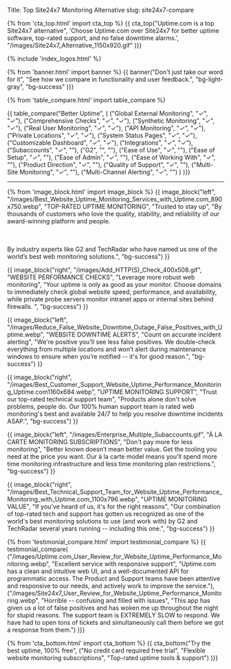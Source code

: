 Title: Top Site24x7 Monitoring Alternative
slug: site24x7-compare

{% from 'cta_top.html' import cta_top %} 
{{ cta_top("Uptime.com is a top Site24x7 alternative",
  'Choose Uptime.com over Site24x7 for better uptime software, top-rated support, and no false downtime alarms.',
  "/images/Site24x7_Alternative_1150x920.gif"
)}}


 <div class="container bg-white my-5">
  {% include 'index_logos.html' %}
 </div>


{% from 'banner.html' import banner %} 
{{ banner("<span class='text-success'>Don't just take our word for it</span>",
  "See how we compare in functionality and user feedback.",
  "bg-light-gray",
  "bg-success"
)}}


{% from 'table_compare.html' import table_compare %} 
<div class="container bg-white my-5">
  {{ table_compare("Better Uptime",
    (
      ("Global External Monitoring", "✓", "✓"),
      ("Comprehensive Checks", "✓", "✓"),
      ("Synthetic Monitoring", "✓", "✓"),
      ("Real User Monitoring", "✓", "✓"),
      ("API Monitoring", "✓", "✓"),
      ("Private Locations", "✓", "✓"),
      ("System Status Pages", "✓", "✓"),
      ("Customizable Dashboard", "✓", "✓"),
      ("Integrations", "✓", "✓"),
      ("Subaccounts", "✓", ""),
      ("G2", "", ""),
      ("Ease of Use", "✓", ""),
      ("Ease of Setup", "✓", ""),
      ("Ease of Admin", "✓", ""),
      ("Ease of Working With", "✓", ""),
      ("Product Direction", "✓", ""),
      ("Quality of Support", "✓", ""),
      ("Multi-Site Monitoring", "✓", ""),
      ("Multi-Channel Alerting", "✓", "")
    )
  )}}
  <hr class="mt-5 bg-success">
</div>


{% from 'image_block.html' import image_block %}
{{ image_block("left", "/images/Best_Website_Uptime_Monitoring_Services_with_Uptime.com_890x750.webp",
"TOP-RATED UPTIME MONITORING",
"Trusted to stay up",
"By thousands of customers who love the quality, stability, and reliability of our award-winning platform and people.

<br/><br/>By industry experts like G2 and TechRadar who have named us one of the world’s best web monitoring solutions.",
"bg-success") }}

{{ image_block("right", "/images/Add_HTTP(S)_Check_400x508.gif",
"WEBSITE PERFORMANCE CHECKS",
"Leverage more robust web monitoring",
"Your uptime is only as good as your monitor. Choose domains to immediately check global website speed, performance, and availability, while private probe servers monitor intranet apps or internal sites behind firewalls. ",
"bg-success") }}

{{ image_block("left", "/images/Reduce_False_Website_Downtime_Outage_False_Positives_with_Uptime.webp",
"WEBSITE DOWNTIME ALERTS",
"Count on accurate incident alerting",
"We're positive you'll see less false positives. We double-check everything from multiple locations and won’t alert during maintenance windows to ensure when you’re notified -- it's for good reason.",
"bg-success") }}

{{ image_block("right", "/images/Best_Customer_Support_Website_Uptime_Performance_Monitoring_Uptime.com1160x684.webp",
"UPTIME MONITORING SUPPORT",
"Trust our top-rated technical support team",
"Products alone don't solve problems, people do. Our 100% human support team is rated web monitoring's best and available 24/7 to help you resolve downtime incidents ASAP.",
"bg-success") }}

{{ image_block("left", "/images/Enterprise_Multiple_Subaccounts.gif",
"À LA CARTE MONITORING SUBSCRIPTIONS",
"Don't pay more for less monitoring",
"Better known doesn’t mean better value. Get the tooling you need at the price you want. Our à la carte model means you'll spend more time monitoring infrastructure and less time monitoring plan restrictions.",
"bg-success") }}

{{ image_block("right", "/images/Best_Technical_Support_Team_for_Website_Uptime_Performance_Monitoring_with_Uptime.com_1100x796.webp",
"UPTIME MONITORING VALUE",
"If you've heard of us, it's for the right reasons",
"Our combination of top-rated tech and support has gotten us recognized as one of the world's best monitoring solutions to use (and work with) by G2 and TechRadar several years running -- including this one.",
"bg-success") }}


{% from 'testimonial_compare.html' import testimonial_compare %}
{{ testimonial_compare(
  ("/images/Uptime.com_User_Review_for_Website_Uptime_Performance_Monitoring.webp",
  "Excellent service with responsive support",
  "Uptime.com has a clean and intuitive web UI, and a well-documented API for programmatic access. The Product and Support teams have been attentive and responsive to our needs, and actively work to improve the service."),
  ("/images/Site24x7_User_Review_for_Website_Uptime_Performance_Monitoring.webp",
  "Horrible -- confusing and filled with issues",
  "This app has given us a lot of false positives and has woken me up throughout the night for stupid reasons. The support team is EXTREMELY SLOW to respond. We have had to open tons of tickets and simultaneously call them before we got a response from them.")
  )}}


{% from 'cta_bottom.html' import cta_bottom %} 
{{ cta_bottom("Try the best uptime, 100% free",
  ("No credit card required free trial", 
  "Flexible website monitoring subscriptions",
  "Top-rated uptime tools & support")
  )}}
